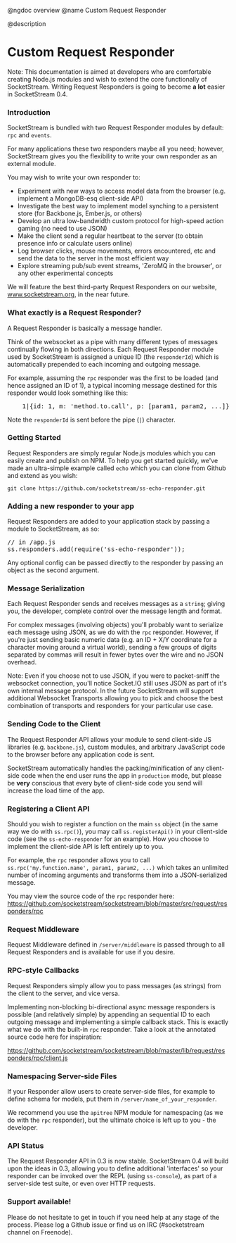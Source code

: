 @ngdoc overview
@name Custom Request Responder

@description
# Custom Request Responder

Note: This documentation is aimed at developers who are comfortable creating Node.js modules and wish to extend the core functionally of SocketStream. Writing Request Responders is going to become **a lot** easier in SocketStream 0.4.


### Introduction

SocketStream is bundled with two Request Responder modules by default: `rpc` and `events`.

For many applications these two responders maybe all you need; however, SocketStream gives you the flexibility to write your own responder as an external module.

You may wish to write your own responder to:

* Experiment with new ways to access model data from the browser (e.g. implement a MongoDB-esq client-side API)
* Investigate the best way to implement model synching to a persistent store (for Backbone.js, Ember.js, or others)
* Develop an ultra low-bandwidth custom protocol for high-speed action gaming (no need to use JSON)
* Make the client send a regular heartbeat to the server (to obtain presence info or calculate users online)
* Log browser clicks, mouse movements, errors encountered, etc and send the data to the server in the most efficient way
* Explore streaming pub/sub event streams, 'ZeroMQ in the browser', or any other experimental concepts

We will feature the best third-party Request Responders on our website, www.socketstream.org, in the near future.


### What exactly is a Request Responder?

A Request Responder is basically a message handler.

Think of the websocket as a pipe with many different types of messages continually flowing in both directions. Each Request Responder module used by SocketStream is assigned a unique ID (the `responderId`) which is automatically prepended to each incoming and outgoing message.

For example, assuming the `rpc` responder was the first to be loaded (and hence assigned an ID of 1), a typical incoming message destined for this responder would look something like this:
<pre>
    1|{id: 1, m: 'method.to.call', p: [param1, param2, ...]}
</pre>

Note the `responderId` is sent before the pipe (`|`) character.


### Getting Started

Request Responders are simply regular Node.js modules which you can easily create and publish on NPM. To help you get started quickly, we've made an ultra-simple example called `echo` which you can clone from Github and extend as you wish:

    git clone https://github.com/socketstream/ss-echo-responder.git


### Adding a new responder to your app

Request Responders are added to your application stack by passing a module to SocketStream, as so:

<pre>
// in /app.js
ss.responders.add(require('ss-echo-responder'));
</pre>

Any optional config can be passed directly to the responder by passing an object as the second argument.


### Message Serialization

Each Request Responder sends and receives messages as a `string`; giving you, the developer, complete control over the message length and format.

For complex messages (involving objects) you'll probably want to serialize each message using JSON, as we do with the `rpc` responder. However, if you're just sending basic numeric data (e.g. an ID + X/Y coordinate for a character moving around a virtual world), sending a few groups of digits separated by commas will result in fewer bytes over the wire and no JSON overhead.

Note: Even if you choose not to use JSON, if you were to packet-sniff the websocket connection, you'll notice Socket.IO still uses JSON as part of it's own internal message protocol. In the future SocketStream will support additional Websocket Transports allowing you to pick and choose the best combination of transports and responders for your particular use case.


### Sending Code to the Client

The Request Responder API allows your module to send client-side JS libraries (e.g. `backbone.js`), custom modules, and arbitrary JavaScript code to the browser before any application code is sent.

SocketStream automatically handles the packing/minification of any client-side code when the end user runs the app in `production` mode, but please be **very** conscious that every byte of client-side code you send will increase the load time of the app.


### Registering a Client API

Should you wish to register a function on the main `ss` object (in the same way we do with `ss.rpc()`), you may call `ss.registerApi()` in your client-side code (see the `ss-echo-responder` for an example). How you choose to implement the client-side API is left entirely up to you.

For example, the `rpc` responder allows you to call `ss.rpc('my.function.name', param1, param2, ...)` which takes an unlimited number of incoming arguments and transforms them into a JSON-serialized message.

You may view the source code of the `rpc` responder here: https://github.com/socketstream/socketstream/blob/master/src/request/responders/rpc


### Request Middleware

Request Middleware defined in `/server/middleware` is passed through to all Request Responders and is available for use if you desire.


### RPC-style Callbacks

Request Responders simply allow you to pass messages (as strings) from the client to the server, and vice versa.

Implementing non-blocking bi-directional async message responders is possible (and relatively simple) by appending an sequential ID to each outgoing message and implementing a simple callback stack. This is exactly what we do with the built-in `rpc` responder. Take a look at the annotated source code here for inspiration:

https://github.com/socketstream/socketstream/blob/master/lib/request/responders/rpc/client.js


### Namespacing Server-side Files

If your Responder allow users to create server-side files, for example to define schema for models, put them in `/server/name_of_your_responder`.

We recommend you use the `apitree` NPM module for namespacing (as we do with the `rpc` responder), but the ultimate choice is left up to you - the developer.


### API Status

The Request Responder API in 0.3 is now stable. SocketStream 0.4 will build upon the ideas in 0.3, allowing you to define additional 'interfaces' so your responder can be invoked over the REPL (using `ss-console`), as part of a server-side test suite, or even over HTTP requests.


### Support available!

Please do not hesitate to get in touch if you need help at any stage of the process. Please log a Github issue or find us on IRC (#socketstream channel on Freenode).
